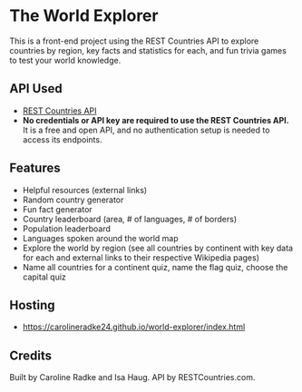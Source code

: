 # The World Explorer

This is a front-end project using the REST Countries API to explore countries by region, key facts and statistics for each, and fun trivia games to test your world knowledge.

## API Used
- [REST Countries API](https://restcountries.com/)
- **No credentials or API key are required to use the REST Countries API.** It is a free and open API, and no authentication setup is needed to access its endpoints.

## Features
- Helpful resources (external links)
- Random country generator
- Fun fact generator
- Country leaderboard (area, # of languages, # of borders)
- Population leaderboard
- Languages spoken around the world map
- Explore the world by region (see all countries by continent with key data for each and external links to their respective Wikipedia pages)
- Name all countries for a continent quiz, name the flag quiz, choose the capital quiz

## Hosting
- https://carolineradke24.github.io/world-explorer/index.html

## Credits
Built by Caroline Radke and Isa Haug. API by RESTCountries.com.